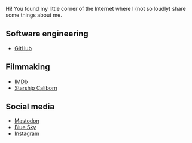 Hi! You found my little corner of the Internet where I (not so loudly) share some things about me.

## Software engineering

- [GitHub](https://github.com/andrewortwein)

## Filmmaking

- [IMDb](https://www.imdb.me/andrewortwein)
- [Starship Caliborn](https://m.youtube.com/playlist?list=PLN2PsJbAILgmwDTf0oZK5RNBFvPtTx0HQ)

## Social media

- [Mastodon](https://pkm.social/@andrewortwein)
- [Blue Sky]()
- [Instagram]()

